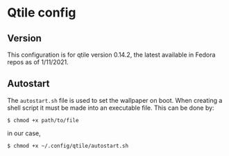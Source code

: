# Qtile config 

## Version
This configuration is for qtile version 0.14.2, the latest available in Fedora
repos as of 1/11/2021.
## Autostart
The `autostart.sh` file is used to set the wallpaper on boot. When creating a shell
script it must be made into an executable file. This can be done by:
```
$ chmod +x path/to/file
```
in our case,
```
$ chmod +x ~/.config/qtile/autostart.sh
```
